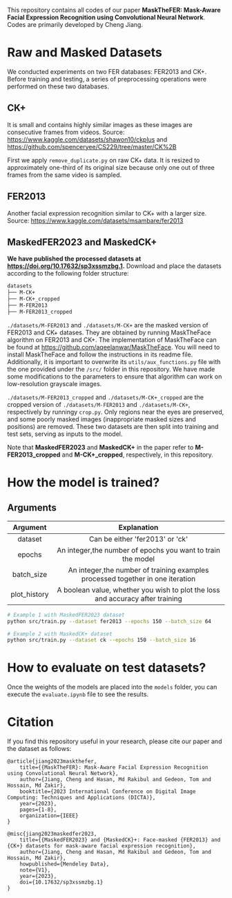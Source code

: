 This repository contains all codes of our paper **MaskTheFER: Mask-Aware Facial Expression Recognition using Convolutional Neural Network**. Codes are primarily developed by Cheng Jiang.

# Raw and Masked Datasets
We conducted experiments on two FER databases: FER2013 and CK+. Before training and testing, a series of preprocessing operations were performed on these two databases.

## CK+
It is small and contains highly similar images as these images are consecutive frames from videos. Source: https://www.kaggle.com/datasets/shawon10/ckplus and https://github.com/spenceryee/CS229/tree/master/CK%2B

First we apply `remove_duplicate.py` on raw CK+ data. It is resized to approximately one-third of its original size because only one out of three frames from the same video is sampled.

## FER2013
Another facial expression recognition similar to CK+ with a larger size. Source: https://www.kaggle.com/datasets/msambare/fer2013

## MaskedFER2023 and MaskedCK+
**We have published the processed datasets at https://doi.org/10.17632/sp3xssmzbg.1.** Download and place the datasets according to the following folder structure:
```bash
datasets
├── M-CK+
├── M-CK+_cropped
├── M-FER2013
├── M-FER2013_cropped
```
`./datasets/M-FER2013` and `./datasets/M-CK+` are the masked version of FER2013 and CK+ datases. They are obtained by running MaskTheFace algorithm on FER2013 and CK+. The implementation of MaskTheFace can be found at https://github.com/aqeelanwar/MaskTheFace. You will need to install MaskTheFace and follow the instructions in its readme file. Additionally, it is important to overwrite its `utils/aux_functions.py` file with the one provided under the `/src/` folder in this repository. We have made some modifications to the parameters to ensure that algorithm can work on low-resolution grayscale images.

`./datasets/M-FER2013_cropped` and `./datasets/M-CK+_cropped` are the cropped version of `./datasets/M-FER2013` and `./datasets/M-CK+`, respectively by runningy `crop.py`. Only regions near the eyes are preserved, and some poorly masked images (inappropriate masked sizes and positions) are removed. These two datasets are then split into training and test sets, serving as inputs to the model.

Note that **MaskedFER2023** and **MaskedCK+** in the paper refer to **M-FER2013_cropped** and **M-CK+_cropped**, respectively, in this repository.

# How the model is trained?

## Arguments
|   Argument   |                                                                  Explanation                                                                  |
|:------------:|:---------------------------------------------------------------------------------------------------------------------------------------------:|
|   dataset    |                                                        Can be either 'fer2013' or 'ck'                                                        |
|    epochs    |                                          An integer,the number of epochs you want to train the model                                          |
|  batch_size  |                                An integer,the number of training examples processed together in one iteration                                 |
| plot_history |                                A boolean value, whether you wish to plot the loss and accuracy after training                                 |


```bash
# Example 1 with MaskedFER2023 dataset
python src/train.py --dataset fer2013 --epochs 150 --batch_size 64

# Example 2 with MaskedCK+ dataset
python src/train.py --dataset ck --epochs 150 --batch_size 16
```    

# How to evaluate on test datasets?
Once the weights of the models are placed into the `models` folder, you can execute the `evaluate.ipynb` file to see the results.

# Citation
If you find this repository useful in your research, please cite our paper and the dataset as follows:
```
@article{jiang2023maskthefer,
    title={{MaskTheFER}: Mask-Aware Facial Expression Recognition using Convolutional Neural Network},
    author={Jiang, Cheng and Hasan, Md Rakibul and Gedeon, Tom and Hossain, Md Zakir},
    booktitle={2023 International Conference on Digital Image Computing: Techniques and Applications (DICTA)},
    year={2023},
    pages={1-8},
    organization={IEEE}
}
```
```
@misc{jiang2023maskedfer2023,
    title={{MaskedFER2023} and {MaskedCK}+: Face-masked {FER2013} and {CK+} datasets for mask-aware facial expression recognition},
    author={Jiang, Cheng and Hasan, Md Rakibul and Gedeon, Tom and Hossain, Md Zakir},
    howpublished={Mendeley Data},
    note={V1},
    year={2023},
    doi={10.17632/sp3xssmzbg.1}
}
```
